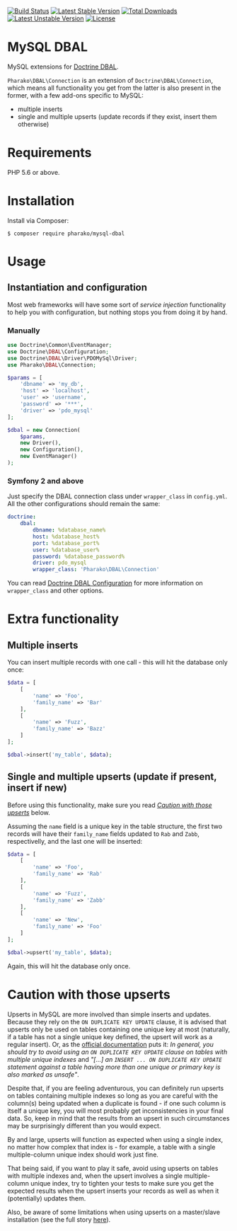 [![Build Status](https://travis-ci.org/pharako/mysql-dbal.svg?branch=master)](https://travis-ci.org/pharako/mysql-dbal) [![Latest Stable Version](https://poser.pugx.org/pharako/mysql-dbal/v/stable)](https://packagist.org/packages/pharako/mysql-dbal) [![Total Downloads](https://poser.pugx.org/pharako/mysql-dbal/downloads)](https://packagist.org/packages/pharako/mysql-dbal) [![Latest Unstable Version](https://poser.pugx.org/pharako/mysql-dbal/v/unstable)](https://packagist.org/packages/pharako/mysql-dbal) [![License](https://poser.pugx.org/pharako/mysql-dbal/license)](https://packagist.org/packages/pharako/mysql-dbal)

MySQL DBAL
==========

MySQL extensions for [Doctrine DBAL](https://github.com/doctrine/dbal).

`Pharako\DBAL\Connection` is an extension of `Doctrine\DBAL\Connection`, which means all functionality you get from the latter is also present in the former, with a few add-ons specific to MySQL:

* multiple inserts
* single and multiple upserts (update records if they exist, insert them otherwise)

# Requirements

PHP 5.6 or above.

# Installation

Install via Composer:

```SHELL
$ composer require pharako/mysql-dbal
```

# Usage

## Instantiation and configuration

Most web frameworks will have some sort of *service injection* functionality to help you with configuration, but nothing stops you from doing it by hand.

### Manually

```PHP
use Doctrine\Common\EventManager;
use Doctrine\DBAL\Configuration;
use Doctrine\DBAL\Driver\PDOMySql\Driver;
use Pharako\DBAL\Connection;

$params = [
    'dbname' => 'my_db',
    'host' => 'localhost',
    'user' => 'username',
    'password' => '***',
    'driver' => 'pdo_mysql'
];

$dbal = new Connection(
    $params,
    new Driver(),
    new Configuration(),
    new EventManager()
);
```

### Symfony 2 and above

Just specify the DBAL connection class under `wrapper_class` in `config.yml`. All the other configurations should remain the same:

```YAML
doctrine:
    dbal:
        dbname: %database_name%
        host: %database_host%
        port: %database_port%
        user: %database_user%
        password: %database_password%
        driver: pdo_mysql
        wrapper_class: 'Pharako\DBAL\Connection'
```

You can read [Doctrine DBAL Configuration](http://symfony.com/doc/current/reference/configuration/doctrine.html#doctrine-dbal-configuration) for more information on `wrapper_class` and other options.

# Extra functionality

## Multiple inserts

You can insert multiple records with one call - this will hit the database only once:

```PHP
$data = [
    [
        'name' => 'Foo',
        'family_name' => 'Bar'
    ],
    [
        'name' => 'Fuzz',
        'family_name' => 'Bazz'
    ]
];

$dbal->insert('my_table', $data);
```

## Single and multiple upserts (update if present, insert if new)

Before using this functionality, make sure you read [*Caution with those upserts*](#caution-with-those-upserts) below.

Assuming the `name` field is a unique key in the table structure, the first two records will have their `family_name` fields updated to `Rab` and `Zabb`, respectivelly, and the last one will be inserted:

```PHP
$data = [
    [
        'name' => 'Foo',
        'family_name' => 'Rab'
    ],
    [
        'name' => 'Fuzz',
        'family_name' => 'Zabb'
    ],
    [
        'name' => 'New',
        'family_name' => 'Foo'
    ]
];

$dbal->upsert('my_table', $data);
```

Again, this will hit the database only once.

# Caution with those upserts

Upserts in MySQL are more involved than simple inserts and updates. Because they rely on the `ON DUPLICATE KEY UPDATE` clause, it is advised that upserts only be used on tables containing one unique key at most (naturally, if a table has not a single unique key defined, the upsert will work as a regular insert). Or, as the [official documentation](https://dev.mysql.com/doc/refman/5.7/en/insert-on-duplicate.html) puts it: *In general, you should try to avoid using an `ON DUPLICATE KEY UPDATE` clause on tables with multiple unique indexes* and *"[...] an `INSERT ... ON DUPLICATE KEY UPDATE` statement against a table having more than one unique or primary key is also marked as unsafe"*.

Despite that, if you are feeling adventurous, you can definitely run upserts on tables containing multiple indexes so long as you are careful with the column(s) being updated when a duplicate is found - if one such column is itself a unique key, you will most probably get inconsistencies in your final data. So, keep in mind that the results from an upsert in such circumstances may be surprisingly different than you would expect.

By and large, upserts will function as expected when using a single index, no matter how complex that index is - for example, a table with a single multiple-column unique index should work just fine.

That being said, if you want to play it safe, avoid using upserts on tables with multiple indexes and, when the upsert involves a single multiple-column unique index, try to tighten your tests to make sure you get the expected results when the upsert inserts your records as well as when it (potentially) updates them.

Also, be aware of some limitations when using upserts on a master/slave installation (see the full story [here](http://bugs.mysql.com/bug.php?id=58637)).

